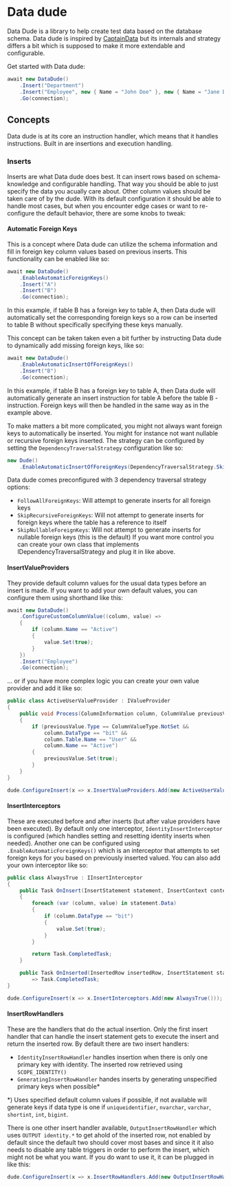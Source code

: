 # Data dude
Data Dude is a library to help create test data based on the database schema. Data dude is inspired by [CaptainData](https://github.com/mattiasnordqvist/Captain-Data) but its internals and strategy differs a bit which is supposed to make it more extendable and configurable.

Get started with Data dude:
```csharp
await new DataDude()
    .Insert("Department")
    .Insert("Employee", new { Name = "John Doe" }, new { Name = "Jane Doe" })
    .Go(connection);
```

## Concepts
Data dude is at its core an instruction handler, which means that it handles instructions. Built in are insertions and execution handling.

### Inserts
Inserts are what Data dude does best. It can insert rows based on schema-knowledge and configurable handling. That way you should be able to just specify the data you acually care about. Other column values should be taken care of by the dude. With its default configuration it should be able to handle most cases, but when you encounter edge cases or want to re-configure the default behavior, there are some knobs to tweak:

#### Automatic Foreign Keys
This is a concept where Data dude can utilize the schema information and fill in foreign key column values based on previous inserts. This functionality can be enabled like so:

```csharp
await new DataDude()
    .EnableAutomaticForeignKeys()
    .Insert("A")
    .Insert("B")
    .Go(connection);
```
In this example, if table B has a foreign key to table A, then Data dude will automatically set the corresponding foreign keys so a row can be inserted to table B without specifically specifying these keys manually.

This concept can be taken taken even a bit further by instructing Data dude to dynamically add missing foreign keys, like so:

```csharp
await new DataDude()
    .EnableAutomaticInsertOfForeignKeys()
    .Insert("B")
    .Go(connection);
```
In this example, if table B has a foreign key to table A, then Data dude will automatically generate an insert instruction for table A before the table B -instruction. Foreign keys will then be handled in the same way as in the example above.

To make matters a bit more complicated, you might not always want foreign keys to automatically be inserted. You might for instance not want nullable or recursive foreign keys inserted. The strategy can be configured by setting the `DependencyTraversalStrategy` configuration like so:

```csharp
new Dude()
    .EnableAutomaticInsertOfForeignKeys(DependencyTraversalStrategy.SkipRecursiveForeignKeys)
```

Data dude comes preconfigured with 3 dependency traversal strategy options: 
- `FollowAllForeignKeys`: Will attempt to generate inserts for all foreign keys
- `SkipRecursiveForeignKeys`: Will not attempt to generate inserts for foreign keys where the table has a reference to itself
- `SkipNullableForeignKeys`: Will not attempt to generate inserts for nullable foreign keys (this is the default)
If you want more control you can create your own class that implements IDependencyTraversalStrategy and plug it in like above.

#### InsertValueProviders
They provide default column values for the usual data types before an insert is made. If you want to add your own default values, you can configure them using shorthand like this:
```csharp
await new DataDude()
    .ConfigureCustomColumnValue((column, value) => 
    {
        if (column.Name == "Active")
        {
            value.Set(true);
        }
    })
    .Insert("Employee")
    .Go(connection);
```
... or if you have more complex logic you can create your own value provider and add it like so:
```csharp
public class ActiveUserValueProvider : IValueProvider
{
    public void Process(ColumnInformation column, ColumnValue previousValue)
    {
        if (previousValue.Type == ColumnValueType.NotSet &&
            column.DataType == "bit" &&
            column.Table.Name == "User" &&
            column.Name == "Active")
        {
            previousValue.Set(true);
        }
    }
}

dude.ConfigureInsert(x => x.InsertValueProviders.Add(new ActiveUserValueProvider()));
```

#### InsertInterceptors
These are executed before and after inserts (but after value providers have been executed). By default only one interceptor, `IdentityInsertInterceptor` is configured (which handles setting and resetting identity inserts when needed). Another one can be configured using `.EnableAutomaticForeignKeys()` which is an interceptor that attempts to set foreign keys for you based on previously inserted valued. You can also add your own interceptor like so:
```csharp
public class AlwaysTrue : IInsertInterceptor
{
    public Task OnInsert(InsertStatement statement, InsertContext context, DbConnection connection, DbTransaction? transaction = null)
    {
        foreach (var (column, value) in statement.Data)
        {
            if (column.DataType == "bit")
            {
                value.Set(true);
            }
        }

        return Task.CompletedTask;
    }

    public Task OnInserted(InsertedRow insertedRow, InsertStatement statement, InsertContext context, DbConnection connection, DbTransaction? transaction = null)
        => Task.CompletedTask;
}

dude.ConfigureInsert(x => x.InsertInterceptors.Add(new AlwaysTrue()));
```

#### InsertRowHandlers
These are the handlers that do the actual insertion. Only the first insert handler that can handle the insert statement gets to execute the insert and return the inserted row. By default there are two insert handlers:
- `IdentityInsertRowHandler` handles insertion when there is only one primary key with identity. The inserted row retrieved using `SCOPE_IDENTITY()`
- `GeneratingInsertRowHandler` handes inserts by generating unspecified primary keys when possible*

*) Uses specified default column values if possible, if not available will generate keys if data type is one if `uniqueidentifier`, `nvarchar`, `varchar`, `shortint`, `int`, `bigint`.

There is one other insert handler available, `OutputInsertRowHandler` which uses `OUTPUT identity.*` to get ahold of the inserted row, not enabled by default since the default two should cover most bases and since it it also needs to disable any table triggers in order to perform the insert, which might not be what you want. If you do want to use it, it can be plugged in like this:
```csharp
dude.ConfigureInsert(x => x.InsertRowHandlers.Add(new OutputInsertRowHandler()));
```
